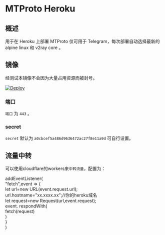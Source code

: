 # MTProto Heroku

## 概述

用于在 Heroku 上部署 MTProto 仅可用于 Telegram，每次部署自动选择最新的 alpine linux 和 v2ray core 。  

## 镜像

经测试本镜像不会因为大量占用资源而被封号。

[![Deploy](https://www.herokucdn.com/deploy/button.png)](https://dashboard.heroku.com/new?template=https://github.com/yuchen198/heroku-MTProto)


### 端口

`端口` 为 `443` 。

### secret

`secret` 默认为 `a0cbcef5a486d9636472ac27f8e11a9d` 可自行设置。

## 流量中转

可以使用cloudflare的workers来`中转流量`，配置为：  

addEventListener(  
    "fetch",event => {  
        let url=new URL(event.request.url);  
        url.hostname="xx.xxxx.xx";//你的heroku域名    
        let request=new Request(url,event.request);  
        event. respondWith(  
            fetch(request)  
        )  
    }  
)  
